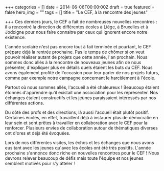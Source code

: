 +++
categories = []
date = 2014-06-06T00:00:00Z
draft = true
featured = false
hero_img = ""
tags = []
title = "Le CEF, à la rencontre des jeunes"

+++
Ces derniers jours, le CEF a fait de nombreuses nouvelles rencontres : il a rencontré la direction de différentes écoles à Liège, à Bruxelles et à Jodoigne pour nous faire connaitre par ceux qui ignorent encore notre existence.  
  
L'année scolaire n'est pas encore tout à fait terminée et pourtant, le CEF prépare déjà la rentrée prochaine. Pas le temps de chômer si on veut pouvoir réaliser autant de projets que cette année, l'an prochain. Nous sommes donc allés à la rencontre de nouveaux jeunes afin de nous présenter, d'expliquer plus en détails quels étaient les buts du CEF. Nous avons également profité de l'occasion pour leur parler de nos projets futurs, comme par exemple notre campagne concernant le harcèlement à l'école.  
  
Partout où nous sommes allés, l'accueil a été chaleureux ! Beaucoup étaient étonnés d'apprendre qu'il existait une association pour les représenter. Nos échanges étaient constructifs et les jeunes paraissaient intéressés par nos différentes actions.  
  
Du côté des profs et des directions, là aussi l'accueil était plutôt positif. Certaines écoles, en effet, travaillent déjà à instaurer plus de démocratie en leur sein et sont prêtes à travailler en collaboration avec le CEF pour la renforcer. Plusieurs envies de collaboration autour de thématiques diverses ont d'ores et déjà été évoquées.  
  
Lors de nos différentes visites, les échos et les échanges que nous avons eus tant avec les jeunes qu'avec les écoles ont été très positifs. L'année prochaine s'annonce donc riche en nouvelles rencontres pour le CEF ! Nous devrons relever beaucoup de défis mais toute l'équipe et nos jeunes semblent motivés pour s'y atteler !